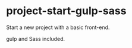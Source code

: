 project-start-gulp-sass
===================

Start a new project with a basic front-end.

gulp and Sass included.
